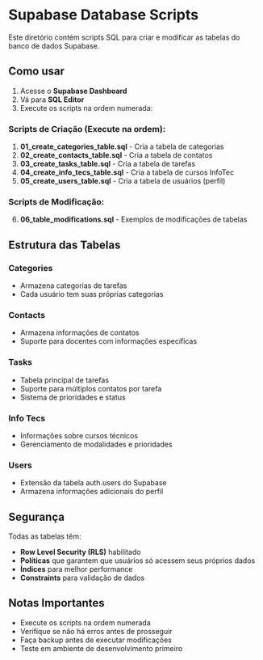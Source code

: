 # Supabase Database Scripts

Este diretório contém scripts SQL para criar e modificar as tabelas do banco de dados Supabase.

## Como usar

1. Acesse o **Supabase Dashboard**
2. Vá para **SQL Editor**
3. Execute os scripts na ordem numerada:

### Scripts de Criação (Execute na ordem):

1. **01_create_categories_table.sql** - Cria a tabela de categorias
2. **02_create_contacts_table.sql** - Cria a tabela de contatos
3. **03_create_tasks_table.sql** - Cria a tabela de tarefas
4. **04_create_info_tecs_table.sql** - Cria a tabela de cursos InfoTec
5. **05_create_users_table.sql** - Cria a tabela de usuários (perfil)

### Scripts de Modificação:

6. **06_table_modifications.sql** - Exemplos de modificações de tabelas

## Estrutura das Tabelas

### Categories
- Armazena categorias de tarefas
- Cada usuário tem suas próprias categorias

### Contacts
- Armazena informações de contatos
- Suporte para docentes com informações específicas

### Tasks
- Tabela principal de tarefas
- Suporte para múltiplos contatos por tarefa
- Sistema de prioridades e status

### Info Tecs
- Informações sobre cursos técnicos
- Gerenciamento de modalidades e prioridades

### Users
- Extensão da tabela auth.users do Supabase
- Armazena informações adicionais do perfil

## Segurança

Todas as tabelas têm:
- **Row Level Security (RLS)** habilitado
- **Políticas** que garantem que usuários só acessem seus próprios dados
- **Índices** para melhor performance
- **Constraints** para validação de dados

## Notas Importantes

- Execute os scripts na ordem numerada
- Verifique se não há erros antes de prosseguir
- Faça backup antes de executar modificações
- Teste em ambiente de desenvolvimento primeiro